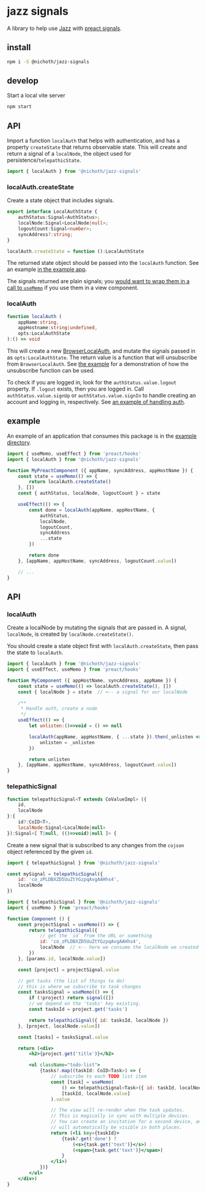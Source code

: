 # jazz signals
A library to help use [Jazz](https://jazz.tools/) with [preact signals](https://preactjs.com/blog/introducing-signals/).

## install
```bash
npm i -S @nichoth/jazz-signals
```

## develop
Start a local vite server

```bash
npm start
```

## API
Import a function `localAuth` that helps with authentication, and has a property `createState` that returns observable state. This will create and return a signal of a `localNode`, the object used for persistence/`telepathicState`.

```js
import { localAuth } from '@nichoth/jazz-signals'
```

### localAuth.createState
Create a state object that includes signals.

```ts
export interface LocalAuthState {
    authStatus:Signal<AuthStatus>;
    localNode:Signal<LocalNode|null>;
    logoutCount:Signal<number>;
    syncAddress?:string;
}

localAuth.createState = function ():LocalAuthState
```

The returned state object should be passed into the `localAuth` function. See an example [in the example app](https://github.com/nichoth/jazz-signals/blob/main/example/todo-app.tsx#L27).

The signals returned are plain signals; you [would want to wrap them in a call to `useMemo`](https://preactjs.com/guide/v10/signals/#local-state-with-signals) if you use them in a view component.

### localAuth
```ts
function localAuth (
    appName:string,
    appHostname:string|undefined,
    opts:LocalAuthState
):() => void
```

This will create a new [BrowserLocalAuth](https://github.com/gardencmp/jazz/tree/fe1092ccf639d5cdb5013056d1184a415af826d0/packages/jazz-browser-auth-local), and mutate the signals passed in as `opts:LocalAuthState`. The return value is a function that will unsubscribe from `BrowserLocalAuth`. See [the example](https://github.com/nichoth/jazz-signals/blob/main/example/todo-app.tsx#L76) for a demonstration of how the unsubscribe function can be used.

To check if you are logged in, look for the `authStatus.value.logout` property. If `.logout` exists, then you are logged in. Call `authStatus.value.signUp` or `authStatus.value.signIn` to handle creating an account and logging in, respectively. See [an example of handling auth](https://github.com/nichoth/jazz-signals/blob/main/example/state.ts#L130).

## example
An example of an application that consumes this package is in the [example directory](https://github.com/nichoth/jazz-signals/tree/main/example).

```js
import { useMemo, useEffect } from 'preact/hooks'
import { localAuth } from '@nichoth/jazz-signals'

function MyPreactComponent ({ appName, syncAddress, appHostName }) {
    const state = useMemo(() => {
        return localAuth.createState()
    }, [])
    const { authStatus, localNode, logoutCount } = state

    useEffect(() => {
        const done = localAuth(appName, appHostName, {
            authStatus,
            localNode,
            logoutCount,
            syncAddress
            ...state
        })

        return done
    }, [appName, appHostName, syncAddress, logoutCount.value])

    // ...
}
```

## API

### localAuth
Create a localNode by mutating the signals that are passed in. A signal, `localNode`, is created by `localNode.createState()`.

You should create a state object first with `localAuth.createState`, then pass the state to `localAuth`.

```js
import { localAuth } from '@nichoth/jazz-signals'
import { useEffect, useMemo } from 'preact/hooks'

function MyComponent ({ appHostName, syncAddress, appName }) {
    const state = useMemo(() => localAuth.createState(), [])
    const { localNode } = state  // <-- a signal for our localNode

    /**
     * Handle auth, create a node
     */
    useEffect(() => {
        let unlisten:()=>void = () => null

        localAuth(appName, appHostName, { ...state }).then(_unlisten => {
            unlisten = _unlisten
        })

        return unlisten
    }, [appName, appHostName, syncAddress, logoutCount.value])
}
```

### telepathicSignal 
```js
function telepathicSignal<T extends CoValueImpl> ({
    id,
    localNode
}:{
    id?:CoID<T>,
    localNode:Signal<LocalNode|null>
}):Signal<[ T|null, (()=>void)|null ]> {
```

Create a new signal that is subscribed to any changes from the `cojson`
object referenced by the given `id`.

```js
import { telepathicSignal } from '@nichoth/jazz-signals'

const mySignal = telepathicSignal({
    id: 'co_zPLDBXZD5UuZtYGzpqAvgAAHhs4',
    localNode
})
```

```jsx
import { telepathicSignal } from '@nichoth/jazz-signals'
import { useMemo } from 'preact/hooks'

function Component () {
    const projectSignal = useMemo(() => {
        return telepathicSignal({
            // get the `id` from the URL or something
            id: 'co_zPLDBXZD5UuZtYGzpqAvgAAHhs4',
            localNode  // <-- here we consume the localNode we created earlier
        })
    }, [params.id, localNode.value])

    const [project] = projectSignal.value

    // get tasks (the list of things to do)
    // this is where we subscribe to task changes
    const tasksSignal = useMemo(() => {
        if (!project) return signal([])
        // we depend on the 'tasks' key existing.
        const tasksId = project.get('tasks')

        return telepathicSignal({ id: tasksId, localNode })
    }, [project, localNode.value])

    const [tasks] = tasksSignal.value

    return (<div>
        <h2>{project.get('title')}</h2>

        <ul className="todo-list">
            {tasks?.map((taskId: CoID<Task>) => {
                // subscribe to each TODO list item
                const [task] = useMemo(
                    () => telepathicSignal<Task>({ id: taskId, localNode }),
                    [taskId, localNode.value]
                ).value

                // The view will re-render when the task updates.
                // This is magically in sync with multiple devices.
                // You can create an invitation for a second device, and changes
                // will automatically be visible in both places.
                return (<li key={taskId}>
                    {task?.get('done') ?
                        (<s>{task.get('text')}</s>) :
                        (<span>{task.get('text')}</span>)
                    }
                </li>)
            })}
        </ul>
    </div>)
}
```

